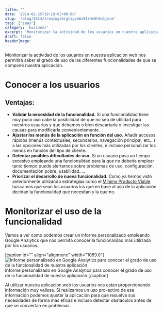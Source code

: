 ```yaml
---
title: ""
date: '2014-02-25T19:19:05+00:00'
slug: '/blog/2014/2/eq1uge5rgtigvn6x91r4s0h6w1jocm'
tags: ["saas"]
category: 'business'
excerpt: "Monitorizar la actividad de los usuarios en nuestra aplicación web nos permitirá saber el grado de uso de las diferentes funcionalidades de que se compone nuestra aplicación.# Conocer a los usuarios..."
draft: false
headerImage:
---
```

Monitorizar la actividad de los usuarios en nuestra aplicación web nos permitirá saber el grado de uso de las diferentes funcionalidades de que se compone nuestra aplicación.

# Conocer a los usuarios

## Ventajas:

- **Validar la necesidad de la funcionalidad.** Si una funcionalidad tiene muy poco uso cabe la posibilidad de que no sea de utilidad para nuestros usuarios y que debamos o bien descartarla o investigar las causas para modificarla convenientemente.
- **Ajustar los menús de la aplicación en función del uso.** Añadir accesos rápidos (menús contextuales, secundarios, navegación principal, etc...) a las opciones más utilizadas por los clientes, e incluso personalizar los menús en función del tipo de cliente.
- **Detectar posibles dificultades de uso.** Si un usuario pasa un tiempo excesivo empleando una funcionalidad para la que no debería emplear tanto tiempo puede alertarnos sobre problemas de uso, configuración, documentación pobre, usabilidad.....
- **Priorizar el desarrollo de nueva funcionalidad.** Como ya hemos visto anteriormente utilizando estrategias como el [Mínimo Producto Viable](http://www.alvareznavarro.es/blog/2014/02/minimo-producto-viable-parte-1) buscamos que sean los usuarios los que en base al uso de la aplicación decidan la funcionalidad que necesitan y la que no.

# Monitorizar el uso de la funcionalidad

Vamos a ver como podemos crear un informe personalizado empleando Google Analytics que nos permita conocer la funcionalidad más utilizada por los usuarios.

 [caption id="" align="alignnone" width="1089.0"] ![Informe personalizado en Google Analytics para conocer el grado de uso de la funcionalidad de nuestra aplicación](http://static1.squarespace.com/static/5303797ae4b0c6ad9e43f072/5303ce80e4b0400995a883d6/530ceb47e4b08f01a9f2944f/1393355628854/content_usage_frecquency.png) Informe personalizado en Google Analytics para conocer el grado de uso de la funcionalidad de nuestra aplicación [/caption]



Al utilizar nuestra aplicación web los usuarios nos están proporcionando información muy valiosa. Si realizamos un uso pro-activo de esa información podemos ajustar la aplicación para que resuelva sus necesidades de forma más eficaz e incluso detectar obstáculos antes de que se conviertan en problemas.
